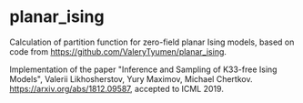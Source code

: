# planar_ising

Calculation of partition function for zero-field planar Ising models, based on code from https://github.com/ValeryTyumen/planar_ising.

Implementation of the paper "Inference and Sampling of K33-free Ising Models", Valerii Likhosherstov, Yury Maximov, Michael Chertkov. https://arxiv.org/abs/1812.09587, accepted to ICML 2019.
